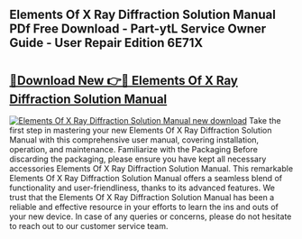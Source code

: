## Elements Of X Ray Diffraction Solution Manual PDf Free Download - Part-ytL Service Owner Guide - User Repair Edition 6E71X

# <h2><a href="http://bc98864.oget.top/?id=Elements+Of+X+Ray+Diffraction+Solution+Manual">🔗Download New 👉🔴 Elements Of X Ray Diffraction Solution Manual</a></h2>

[![Elements Of X Ray Diffraction Solution Manual new download](https://i.imgur.com/5g1atiW.png)](http://bc98864.oget.top/?id=Elements+Of+X+Ray+Diffraction+Solution+Manual)
Take the first step in mastering your new Elements Of X Ray Diffraction Solution Manual with this comprehensive user manual, covering installation, operation, and maintenance. Familiarize with the Packaging Before discarding the packaging, please ensure you have kept all necessary accessories Elements Of X Ray Diffraction Solution Manual. This remarkable Elements Of X Ray Diffraction Solution Manual offers a seamless blend of functionality and user-friendliness, thanks to its advanced features. We trust that the Elements Of X Ray Diffraction Solution Manual has been a reliable and effective resource in your efforts to learn the ins and outs of your new device. In case of any queries or concerns, please do not hesitate to reach out to our customer service team.

